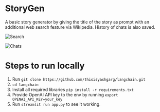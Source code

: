 # StoryGen

A basic story generator by giving the title of the story as prompt with an additional web search feature via Wikipedia. History of chats is also saved.

![Search](https://res.cloudinary.com/dwwtffefs/image/upload/v1683801930/storygen/Screenshot_2023-05-11_at_4.06.27_PM_d9oumr.png)

![Chats](https://res.cloudinary.com/dwwtffefs/image/upload/v1683801930/storygen/Screenshot_2023-05-11_at_4.06.43_PM_aw0vzl.png)

# Steps to run locally

1. Run `git clone https://github.com/thisisyashgarg/langchain.git`
2. `cd langchain`
3. Install all required libraries `pip install -r requirements.txt`
4. Provide OpenAI API key to the env by running `export OPENAI_API_KEY=your_key`
5. Run `streamlit run app.py` to see it working.
